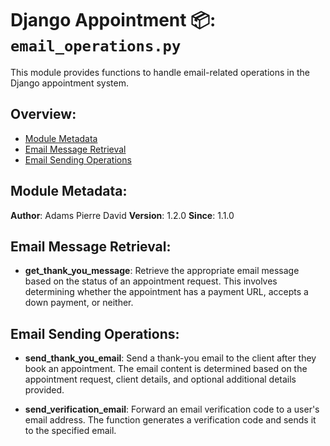 # Django Appointment 📦: `email_operations.py`

This module provides functions to handle email-related operations in the Django appointment system.

## Overview:

- [Module Metadata](#module-metadata)
- [Email Message Retrieval](#email-message-retrieval)
- [Email Sending Operations](#email-sending-operations)

## Module Metadata:

**Author**: Adams Pierre David
**Version**: 1.2.0
**Since**: 1.1.0

## Email Message Retrieval:

- **get_thank_you_message**: Retrieve the appropriate email message based on the status of an appointment request. This
  involves determining whether the appointment has a payment URL, accepts a down payment, or neither.

## Email Sending Operations:

- **send_thank_you_email**: Send a thank-you email to the client after they book an appointment. The email content is
  determined based on the appointment request, client details, and optional additional details provided.

- **send_verification_email**: Forward an email verification code to a user's email address. The function generates a
  verification code and sends it to the specified email.

